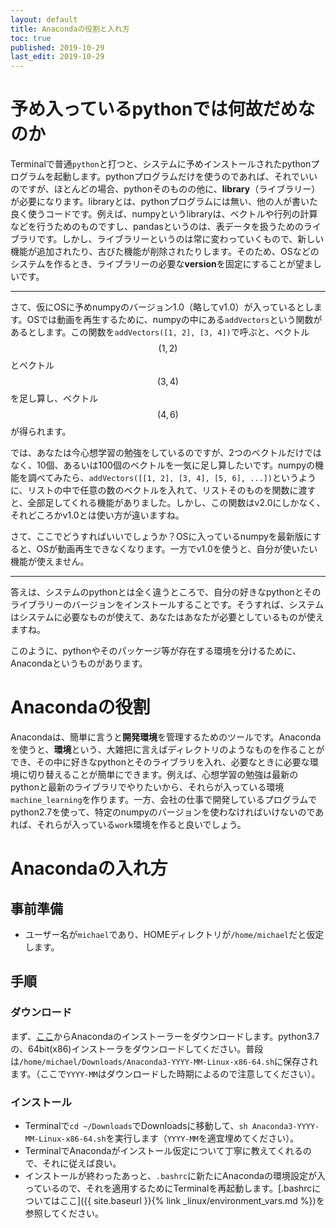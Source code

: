 ```yaml
---
layout: default
title: Anacondaの役割と入れ方
toc: true
published: 2019-10-29
last_edit: 2019-10-29
---
```


# 予め入っているpythonでは何故だめなのか

Terminalで普通`python`と打つと、システムに予めインストールされたpythonプログラムを起動します。pythonプログラムだけを使うのであれば、それでいいのですが、ほとんどの場合、pythonそのものの他に、**library**（ライブラリー）が必要になります。libraryとは、pythonプログラムには無い、他の人が書いた良く使うコードです。例えば、numpyというlibraryは、ベクトルや行列の計算などを行うためのものですし、pandasというのは、表データを扱うためのライブラリです。しかし、ライブラリーというのは常に変わっていくもので、新しい機能が追加されたり、古びた機能が削除されたりします。そのため、OSなどのシステムを作るとき、ライブラリーの必要な**version**を固定にすることが望ましいです。

---

さて、仮にOSに予めnumpyのバージョン1.0（略してv1.0）が入っているとします。OSでは動画を再生するために、numpyの中にある`addVectors`という関数があるとします。この関数を`addVectors([1, 2], [3, 4])`で呼ぶと、ベクトル$$(1, 2)$$とベクトル$$(3, 4)$$を足し算し、ベクトル$$(4, 6)$$が得られます。

では、あなたは今心想学習の勉強をしているのですが、2つのベクトルだけではなく、10個、あるいは100個のベクトルを一気に足し算したいです。numpyの機能を調べてみたら、`addVectors([[1, 2], [3, 4], [5, 6], ...])`というように、リストの中で任意の数のベクトルを入れて、リストそのものを関数に渡すと、全部足してくれる機能がありました。しかし、この関数はv2.0にしかなく、それどころかv1.0とは使い方が違いますね。

さて、ここでどうすればいいでしょうか？OSに入っているnumpyを最新版にすると、OSが動画再生できなくなります。一方でv1.0を使うと、自分が使いたい機能が使えません。

---

答えは、システムのpythonとは全く違うところで、自分の好きなpythonとそのライブラリーのバージョンをインストールすることです。そうすれば、システムはシステムに必要なものが使えて、あなたはあなたが必要としているものが使えますね。

このように、pythonやそのパッケージ等が存在する環境を分けるために、Anacondaというものがあります。

# Anacondaの役割

Anacondaは、簡単に言うと**開発環境**を管理するためのツールです。Anacondaを使うと、**環境**という、大雑把に言えばディレクトリのようなものを作ることができ、その中に好きなpythonとそのライブラリを入れ、必要なときに必要な環境に切り替えることが簡単にできます。例えば、心想学習の勉強は最新のpythonと最新のライブラリでやりたいから、それらが入っている環境`machine_learning`を作ります。一方、会社の仕事で開発しているプログラムでpython2.7を使って、特定のnumpyのバージョンを使わなければいけないのであれば、それらが入っている`work`環境を作ると良いでしょう。

# Anacondaの入れ方

## 事前準備

- ユーザー名が`michael`であり、HOMEディレクトリが`/home/michael`だと仮定します。

## 手順


### ダウンロード

まず、[ここ](https://www.anaconda.com/distribution/)からAnacondaのインストーラーをダウンロードします。python3.7の、64bit(x86)インストーラをダウンロードしてください。普段は`/home/michael/Downloads/Anaconda3-YYYY-MM-Linux-x86-64.sh`に保存されます。（ここで`YYYY-MM`はダウンロードした時期によるので注意してください）。

### インストール

- Terminalで`cd ~/Downloads`でDownloadsに移動して、`sh Anaconda3-YYYY-MM-Linux-x86-64.sh`を実行します（`YYYY-MM`を適宜埋めてください）。
- TerminalでAnacondaがインストール仮定について丁寧に教えてくれるので、それに従えば良い。
- インストールが終わったあっと、`.bashrc`に新たにAnacondaの環境設定が入っているので、それを適用するためにTerminalを再起動します。[.bashrcについてはここ]({{ site.baseurl }}{% link _linux/environment_vars.md %})を参照してください。
